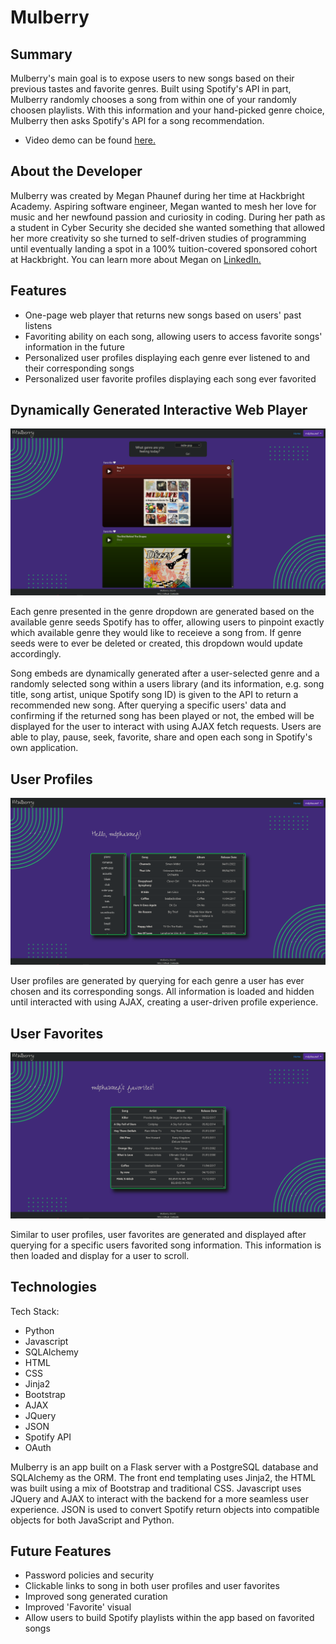 # **Mulberry**

 	
## Summary
Mulberry's main goal is to expose users to new songs based on their previous tastes and favorite genres. Built using Spotify's API in part, Mulberry randomly chooses a song from within one of your randomly choosen playlists. With this information and your hand-picked genre choice, Mulberry then asks Spotify's API for a song recommendation.
- Video demo can be found [here.](https://www.youtube.com/watch?v=fsW1cm_sweE)


## About the Developer
 Mulberry was created by Megan Phaunef during her time at Hackbright Academy. Aspiring software engineer, Megan wanted to mesh her love for music and her newfound passion and curiosity in coding. During her path as a student in Cyber Security she decided she wanted something that allowed her more creativity so she turned to self-driven studies of programming until eventually landing a spot in a 100% tuition-covered sponsored cohort at Hackbright. You can learn more about Megan on [LinkedIn.](https://www.linkedin.com/in/megan-phaunef/)


## Features

- One-page web player that returns new songs based on users' past listens 
- Favoriting ability on each song, allowing users to access favorite songs' information in the future
- Personalized user profiles displaying each genre ever listened to and their corresponding songs
- Personalized user favorite profiles displaying each song ever favorited

## Dynamically Generated Interactive Web Player
![Mulberry Homepage](/static/images/d1.PNG)

Each genre presented in the genre dropdown are generated based on the available genre seeds Spotify has to offer, allowing users to pinpoint exactly which available genre they would like to receieve a song from. If genre seeds were to ever be deleted or created, this dropdown would update accordingly.

Song embeds are dynamically generated after a user-selected genre and a randomly selected song within a users library (and its information, e.g. song title, song artist, unique Spotify song ID) is given to the API to return a recommended new song. After querying a specific users' data and confirming if the returned song has been played or not, the embed will be displayed for the user to interact with using AJAX fetch requests. Users are able to play, pause, seek, favorite, share and open each song in Spotify's own application.


## User Profiles
![Mulberry Profiles](/static/images/d2.PNG)

User profiles are generated by querying for each genre a user has ever chosen and its corresponding songs. All information is loaded and hidden until interacted with using AJAX, creating a user-driven profile experience.


## User Favorites
![Mulberry Favorites](/static/images/d3.PNG)

Similar to user profiles, user favorites are generated and displayed after querying for a specific users favorited song information. This information is then loaded and display for a user to scroll.


## Technologies


Tech Stack:

- Python
- Javascript
- SQLAlchemy
- HTML
- CSS
- Jinja2
- Bootstrap
- AJAX
- JQuery
- JSON
- Spotify API
- OAuth

Mulberry is an app built on a Flask server with a PostgreSQL database and SQLAlchemy as the ORM. The front end templating uses Jinja2, the HTML was built using a mix of Bootstrap and traditional CSS. Javascript uses JQuery and AJAX to interact with the backend for a more seamless user experience. JSON is used to convert Spotify return objects into compatible objects for both JavaScript and Python.


## Future Features
- Password policies and security
- Clickable links to song in both user profiles and user favorites
- Improved song generated curation
- Improved 'Favorite' visual
- Allow users to build Spotify playlists within the app based on favorited songs